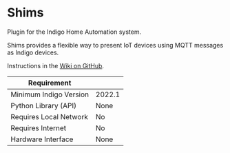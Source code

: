 # Shims

Plugin for the Indigo Home Automation system.

Shims provides a flexible way to present IoT devices using MQTT messages as Indigo devices.

Instructions in the [Wiki on GitHub](https://github.com/FlyingDiver/Indigo-Shims/wiki).

| Requirement            |                     |
|------------------------|---------------------|
| Minimum Indigo Version | 2022.1              |
| Python Library (API)   | None                |
| Requires Local Network | No                  |
| Requires Internet      | No                  |
| Hardware Interface     | None                |